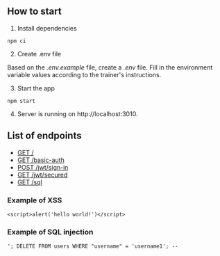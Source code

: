 ## How to start

1. Install dependencies

```
npm ci
```

2. Create .env file

Based on the _.env.example_ file, create a _.env_ file. Fill in the environment variable values according to the trainer's instructions.

3. Start the app

```
npm start
```

4. Server is running on http://localhost:3010.

## List of endpoints

- [GET /](http://localhost:3010)
- [GET /basic-auth](http://localhost:3010/basic-auth)
- [POST /jwt/sign-in](http://localhost:3010/jwt/sign-in)
- [GET /jwt/secured](http://localhost:3010/jwt/secured)
- [GET /sql](http://localhost:3010/sql)

### Example of XSS

```
<script>alert('hello world!')</script>
```

### Example of SQL injection

```
'; DELETE FROM users WHERE "username" = 'username1'; --
```
